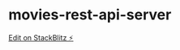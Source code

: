 # movies-rest-api-server

[Edit on StackBlitz ⚡️](https://stackblitz.com/edit/stackblitz-starters-fpxftf)